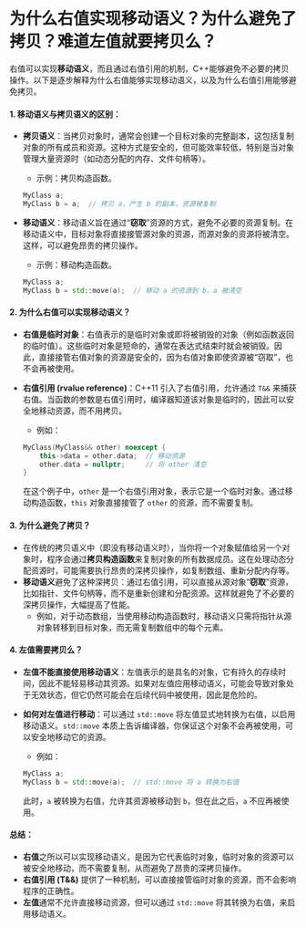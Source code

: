 # 为什么右值实现移动语义？为什么避免了拷贝？难道左值就要拷贝么？

右值可以实现**移动语义**，而且通过右值引用的机制，C++能够避免不必要的拷贝操作。以下是逐步解释为什么右值能够实现移动语义，以及为什么右值引用能够避免拷贝。

#### 1. **移动语义与拷贝语义的区别**：

*   **拷贝语义**：当拷贝对象时，通常会创建一个目标对象的完整副本，这包括复制对象的所有成员和资源。这种方式是安全的，但可能效率较低，特别是当对象管理大量资源时（如动态分配的内存、文件句柄等）。

    * 示例：拷贝构造函数。

    ```cpp
    MyClass a;
    MyClass b = a;  // 拷贝 a，产生 b 的副本，资源被复制
    ```
*   **移动语义**：移动语义旨在通过“**窃取**”资源的方式，避免不必要的资源复制。在移动语义中，目标对象将直接接管源对象的资源，而源对象的资源将被清空。这样，可以避免昂贵的拷贝操作。

    * 示例：移动构造函数。

    ```cpp
    MyClass a;
    MyClass b = std::move(a);  // 移动 a 的资源到 b，a 被清空
    ```

#### 2. **为什么右值可以实现移动语义？**

* **右值是临时对象**：右值表示的是临时对象或即将被销毁的对象（例如函数返回的临时值）。这些临时对象是短命的，通常在表达式结束时就会被销毁。因此，直接接管右值对象的资源是安全的，因为右值对象即使资源被“窃取”，也不会再被使用。
*   **右值引用 (rvalue reference)**：C++11 引入了右值引用，允许通过 `T&&` 来捕获右值。当函数的参数是右值引用时，编译器知道该对象是临时的，因此可以安全地移动资源，而不用拷贝。

    * 例如：

    ```cpp
    MyClass(MyClass&& other) noexcept {
        this->data = other.data;  // 移动资源
        other.data = nullptr;     // 将 other 清空
    }
    ```

    在这个例子中，`other` 是一个右值引用对象，表示它是一个临时对象。通过移动构造函数，`this` 对象直接接管了 `other` 的资源，而不需要复制。

#### 3. **为什么避免了拷贝？**

* 在传统的拷贝语义中（即没有移动语义时），当你将一个对象赋值给另一个对象时，程序会通过**拷贝构造函数**来复制对象的所有数据成员。这在处理动态分配资源时，可能需要执行昂贵的深拷贝操作，如复制数组、重新分配内存等。
* **移动语义**避免了这种深拷贝：通过右值引用，可以直接从源对象“**窃取**”资源，比如指针、文件句柄等，而不是重新创建和分配资源。这样就避免了不必要的深拷贝操作，大幅提高了性能。
  * 例如，对于动态数组，当使用移动构造函数时，移动语义只需将指针从源对象转移到目标对象，而无需复制数组中的每个元素。

#### 4. **左值需要拷贝么？**

* **左值不能直接使用移动语义**：左值表示的是具名的对象，它有持久的存续时间，因此不能轻易移动其资源。如果对左值应用移动语义，可能会导致对象处于无效状态，但它仍然可能会在后续代码中被使用，因此是危险的。
*   **如何对左值进行移动**：可以通过 `std::move` 将左值显式地转换为右值，以启用移动语义。`std::move` 本质上告诉编译器，你保证这个对象不会再被使用，可以安全地移动它的资源。

    * 例如：

    ```cpp
    MyClass a;
    MyClass b = std::move(a);  // std::move 将 a 转换为右值
    ```

    此时，`a` 被转换为右值，允许其资源被移动到 `b`，但在此之后，`a` 不应再被使用。

#### 总结：

* **右值**之所以可以实现移动语义，是因为它代表临时对象，临时对象的资源可以被安全地移动，而不需要复制，从而避免了昂贵的深拷贝操作。
* **右值引用 (T&&)** 提供了一种机制，可以直接接管临时对象的资源，而不会影响程序的正确性。
* **左值**通常不允许直接移动资源，但可以通过 `std::move` 将其转换为右值，来启用移动语义。
